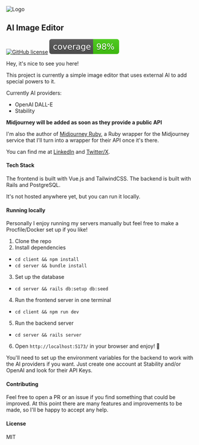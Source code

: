 ![Logo](https://github.com/leom806/ai-image-editor/assets/7718776/9b6f619a-3c6f-4912-8dae-e54964715425)

## AI Image Editor

[![GitHub license](https://img.shields.io/badge/license-MIT-blue.svg)](https://github.com/leom806/ai-image-editor/blob/main/LICENSE.txt)
[![coverage](https://github.com/leom806/ai-image-editor/blob/main/server/coverage/coverage.svg)](https://github.com/leom806/ai-image-editor/blob/main/server/coverage/)

Hey, it's nice to see you here!

This project is currently a simple image editor that uses external AI to add special powers to it.

Currently AI providers:
  - OpenAI DALL-E
  - Stability

**Midjourney will be added as soon as they provide a public API**

I'm also the author of [Midjourney Ruby](https://github.com/leom806/midjourney-ruby), a Ruby wrapper for the Midjourney service that I'll turn into a wrapper for their API once it's there.

You can find me at [LinkedIn](https://linkedin.com/in/leonardomomente) and [Twitter/X](https://twitter.com/Leo_Chromo).

#### Tech Stack

The frontend is built with Vue.js and TailwindCSS.
The backend is built with Rails and PostgreSQL.

It's not hosted anywhere yet, but you can run it locally.

#### Running locally

Personally I enjoy running my servers manually but feel free to make a Procfile/Docker set up if you like!

1. Clone the repo
2. Install dependencies
  - `cd client && npm install`
  - `cd server && bundle install`
3. Set up the database
  - `cd server && rails db:setup db:seed`
4. Run the frontend server in one terminal
  - `cd client && npm run dev`
5. Run the backend server
  - `cd server && rails server`
6. Open `http://localhost:5173/` in your browser and enjoy! 🎉

You'll need to set up the environment variables for the backend to work with the AI providers if you want.
Just create one account at Stability and/or OpenAI and look for their API Keys.

#### Contributing

Feel free to open a PR or an issue if you find something that could be improved.
At this point there are many features and improvements to be made, so I'll be happy to accept any help.

#### License

MIT

